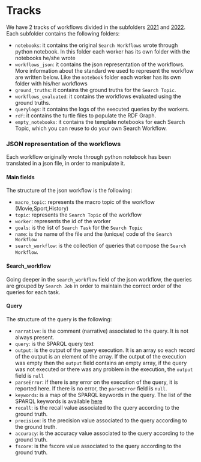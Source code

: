 # Tracks

We have 2 tracks of workflows divided in the subfolders [2021](2021/) and [2022](2022/).
Each subfolder contains the following folders:
- `notebooks`: it contains the original `Search Workflows` wrote through python notebook. In this folder each worker has its own folder with the notebooks he/she wrote
- `workflows_json`: it contains the json representation of the workflows. More information about the standard we used to represent the workflow are written below. Like the `notebook` folder each worker has its own folder with his/her workflows
- `ground_truths`: it contains the ground truths for the `Search Topic`.
- `workflows_evaluated`: it contains the workflows evaluated using the ground truths.
- `querylogs`: it contains the logs of the executed queries by the workers.
- `rdf`: it contains the turtle files to populate the RDF Graph.
- `empty_notebooks`: it contains the template notebooks for each Search Topic, which you can reuse to do your own Search Workflow.

### JSON representation of the workflows

Each workflow originally wrote through python notebook has been translated in a json file, in order to manipulate it.

#### Main fields
The structure of the json workflow is the following:
- `macro_topic`: represents the macro topic of the workflow (Movie,Sport,History)
- `topic`: represents the `Search Topic` of the workflow
- `worker`: represents the id of the worker
- `goals`: is the list of `Search Task` for the `Search Topic`
- `name`: is the name of the file and the (unique) code of the `Search Workflow`
- `search_workflow`: is the collection of queries that compose the `Search Workflow`.

#### Search_workflow

Going deeper in the `search_workflow` field of the json workflow, the queries are grouped by `Search Job` in order to maintain the correct order of the queries for each task.

#### Query


The structure of the query is the following:
- `narrative`: is the comment (narrative) associated to the query. It is not always present.
- `query`: is the SPARQL query text
- `output`: is the output of the query execution. It is an array so each record of the output is an element of the array. If the output of the execution was empty then the `output` field contains an empty array, if the query was not executed or there was any problem in the execution, the `output` field is `null`
- `parseError`: if there is any error on the execution of the query, it is reported here. If there is no error, the `parseError` field is `null`.
- `keywords`: is a map of the SPARQL keywords in the query. The list of the SPARQL keywords is available [here](../src/data/keywords.txt)
- `recall`: is the recall value associated to the query according to the ground truth. 
- `precision`: is the precision value associated to the query according to the ground truth. 
- `accuracy`: is the accuracy value associated to the query according to the ground truth. 
- `fscore`: is the fscore value associated to the query according to the ground truth. 